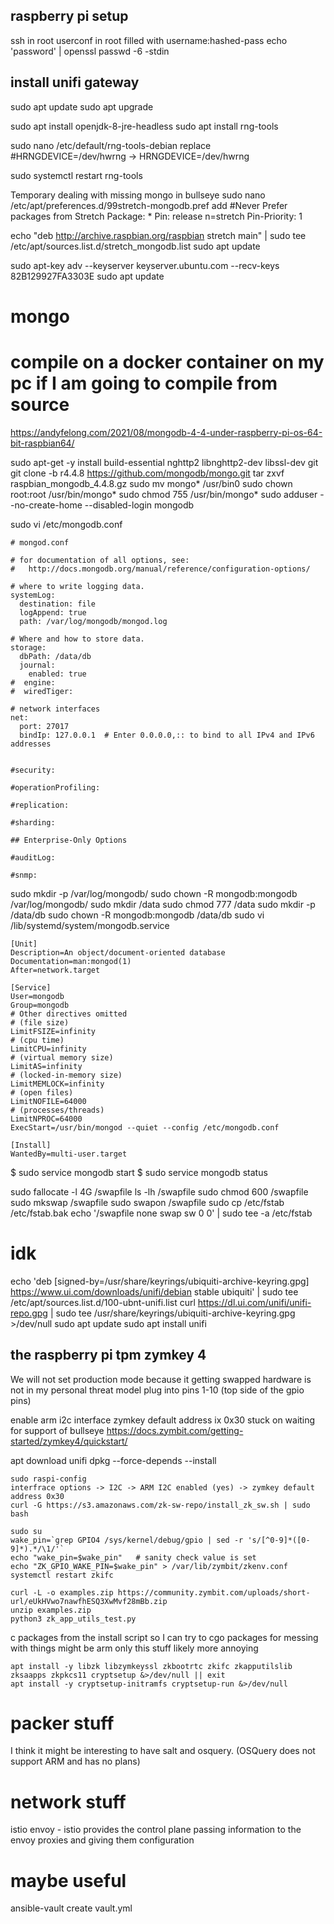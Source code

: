 ## raspberry pi setup
ssh in root
userconf in root filled with
username:hashed-pass
echo 'password' | openssl passwd -6 -stdin

## install unifi gateway
sudo apt update
sudo apt upgrade

sudo apt install openjdk-8-jre-headless
sudo apt install rng-tools

sudo nano /etc/default/rng-tools-debian
replace
#HRNGDEVICE=/dev/hwrng -> HRNGDEVICE=/dev/hwrng

sudo systemctl restart rng-tools


Temporary dealing with missing mongo in bullseye
sudo nano /etc/apt/preferences.d/99stretch-mongodb.pref
add
#Never Prefer packages from Stretch
Package: *
Pin: release n=stretch
Pin-Priority: 1

echo "deb http://archive.raspbian.org/raspbian stretch main" | sudo tee /etc/apt/sources.list.d/stretch_mongodb.list
sudo apt update

sudo apt-key adv --keyserver keyserver.ubuntu.com --recv-keys 82B129927FA3303E
sudo apt update

# mongo
# compile on a docker container on my pc if I am going to compile from source
https://andyfelong.com/2021/08/mongodb-4-4-under-raspberry-pi-os-64-bit-raspbian64/

sudo apt-get -y install build-essential nghttp2 libnghttp2-dev libssl-dev git
git clone -b r4.4.8 https://github.com/mongodb/mongo.git
tar zxvf raspbian_mongodb_4.4.8.gz
sudo mv mongo* /usr/bin0
sudo chown root:root /usr/bin/mongo*
sudo chmod 755 /usr/bin/mongo*
sudo adduser --no-create-home --disabled-login mongodb

sudo vi /etc/mongodb.conf
```
# mongod.conf

# for documentation of all options, see:
#   http://docs.mongodb.org/manual/reference/configuration-options/

# where to write logging data.
systemLog:
  destination: file
  logAppend: true
  path: /var/log/mongodb/mongod.log

# Where and how to store data.
storage:
  dbPath: /data/db
  journal:
    enabled: true
#  engine:
#  wiredTiger:

# network interfaces
net:
  port: 27017
  bindIp: 127.0.0.1  # Enter 0.0.0.0,:: to bind to all IPv4 and IPv6 addresses


#security:

#operationProfiling:

#replication:

#sharding:

## Enterprise-Only Options

#auditLog:

#snmp:
```
sudo mkdir -p /var/log/mongodb/
sudo chown -R mongodb:mongodb /var/log/mongodb/
sudo mkdir /data
sudo chmod 777 /data
sudo mkdir -p /data/db
sudo chown -R mongodb:mongodb /data/db
sudo vi /lib/systemd/system/mongodb.service
```
[Unit]
Description=An object/document-oriented database
Documentation=man:mongod(1)
After=network.target

[Service]
User=mongodb
Group=mongodb
# Other directives omitted
# (file size)
LimitFSIZE=infinity
# (cpu time)
LimitCPU=infinity
# (virtual memory size)
LimitAS=infinity
# (locked-in-memory size)
LimitMEMLOCK=infinity
# (open files)
LimitNOFILE=64000
# (processes/threads)
LimitNPROC=64000
ExecStart=/usr/bin/mongod --quiet --config /etc/mongodb.conf

[Install]
WantedBy=multi-user.target
```
$ sudo service mongodb start
$ sudo service mongodb status

sudo fallocate -l 4G /swapfile
ls -lh /swapfile
sudo chmod 600 /swapfile
sudo mkswap /swapfile
sudo swapon /swapfile
sudo cp /etc/fstab /etc/fstab.bak
echo '/swapfile none swap sw 0 0' | sudo tee -a /etc/fstab

# idk
echo 'deb [signed-by=/usr/share/keyrings/ubiquiti-archive-keyring.gpg] https://www.ui.com/downloads/unifi/debian stable ubiquiti' | sudo tee /etc/apt/sources.list.d/100-ubnt-unifi.list
curl https://dl.ui.com/unifi/unifi-repo.gpg | sudo tee /usr/share/keyrings/ubiquiti-archive-keyring.gpg >/dev/null
sudo apt update
sudo apt install unifi


## the raspberry pi tpm zymkey 4
We will not set production mode because it getting swapped hardware is not in my personal threat model
plug into pins 1-10 (top side of the gpio pins)

enable arm i2c interface
zymkey default address ix 0x30
stuck on waiting for support of bullseye
https://docs.zymbit.com/getting-started/zymkey4/quickstart/

apt download unifi
dpkg --force-depends --install

```
sudo raspi-config
interfrace options -> I2C -> ARM I2C enabled (yes) -> zymkey default address 0x30
curl -G https://s3.amazonaws.com/zk-sw-repo/install_zk_sw.sh | sudo bash

sudo su
wake_pin=`grep GPIO4 /sys/kernel/debug/gpio | sed -r 's/[^0-9]*([0-9]*).*/\1/'`
echo "wake_pin=$wake_pin"   # sanity check value is set
echo "ZK_GPIO_WAKE_PIN=$wake_pin" > /var/lib/zymbit/zkenv.conf
systemctl restart zkifc
```
```
curl -L -o examples.zip https://community.zymbit.com/uploads/short-url/eUkHVwo7nawfhESQ3XwMvf28mBb.zip
unzip examples.zip
python3 zk_app_utils_test.py
```
c packages from the install script so I can try to cgo
packages for messing with things might be arm only this stuff likely more annoying
```
apt install -y libzk libzymkeyssl zkbootrtc zkifc zkapputilslib zksaapps zkpkcs11 cryptsetup &>/dev/null || exit
apt install -y cryptsetup-initramfs cryptsetup-run &>/dev/null
```
# packer stuff
I think it might be interesting to have salt and osquery. (OSQuery does not support ARM and has no plans)

# network stuff
istio envoy - istio provides the control plane passing information to the envoy proxies and giving them configuration

# maybe useful
ansible-vault create vault.yml